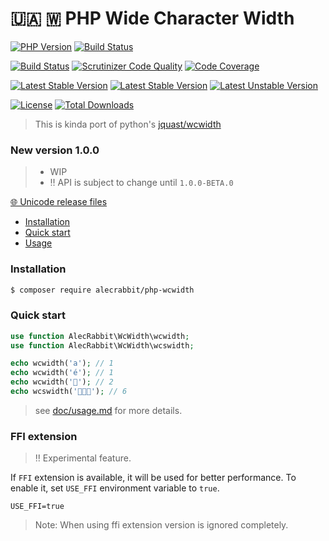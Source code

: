# 🇺🇦 🇼 PHP Wide Character Width
[![PHP Version](https://img.shields.io/packagist/php-v/alecrabbit/php-wcwidth/dev-master.svg)](https://php.net)
[![Build Status](https://github.com/alecrabbit/php-wcwidth/workflows/build/badge.svg)](https://github.com/alecrabbit/php-wcwidth/actions)

[![Build Status](https://scrutinizer-ci.com/g/alecrabbit/php-wcwidth/badges/build.png?b=master)](https://scrutinizer-ci.com/g/alecrabbit/php-wcwidth/build-status/master)
[![Scrutinizer Code Quality](https://scrutinizer-ci.com/g/alecrabbit/php-wcwidth/badges/quality-score.png?b=master)](https://scrutinizer-ci.com/g/alecrabbit/php-wcwidth/?branch=master)
[![Code Coverage](https://scrutinizer-ci.com/g/alecrabbit/php-wcwidth/badges/coverage.png?b=master)](https://scrutinizer-ci.com/g/alecrabbit/php-wcwidth/?branch=master)

[![Latest Stable Version](https://poser.pugx.org/alecrabbit/php-wcwidth/v/stable)](https://packagist.org/packages/alecrabbit/php-wcwidth)
[![Latest Stable Version](https://img.shields.io/packagist/v/alecrabbit/php-wcwidth.svg)](https://packagist.org/packages/alecrabbit/php-wcwidth)
[![Latest Unstable Version](https://poser.pugx.org/alecrabbit/php-wcwidth/v/unstable)](https://packagist.org/packages/alecrabbit/php-wcwidth)

[![License](https://poser.pugx.org/alecrabbit/php-wcwidth/license)](https://packagist.org/packages/alecrabbit/php-wcwidth)
[![Total Downloads](https://poser.pugx.org/alecrabbit/php-wcwidth/downloads)](https://packagist.org/packages/alecrabbit/php-wcwidth)

> This is kinda port of python's [jquast/wcwidth](https://github.com/jquast/wcwidth)

### New version 1.0.0

> - WIP
> - ‼️ API is subject to change until `1.0.0-BETA.0`

[🌐 Unicode release files](src/File/versions.md)

+ [Installation](#installation)
+ [Quick start](#quickstart)
+ [Usage](doc/usage.md)

### <a name="installation"></a> Installation

```bash
$ composer require alecrabbit/php-wcwidth
```

### <a name="quickstart"></a> Quick start

```php
use function AlecRabbit\WcWidth\wcwidth;
use function AlecRabbit\WcWidth\wcswidth;

echo wcwidth('a'); // 1
echo wcwidth('é'); // 1
echo wcwidth('🐘'); // 2
echo wcswidth('🐘🐘🐘'); // 6
```
> see [doc/usage.md](doc/usage.md) for more details. 

### FFI extension
> ‼️ Experimental feature. 

If `FFI` extension is available, it will be used for better performance. To enable it, set `USE_FFI` environment variable to `true`.

```dotenv
USE_FFI=true
```

> Note: When using ffi extension version is ignored completely.
